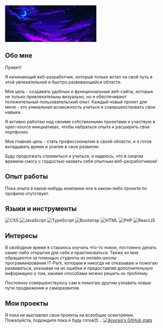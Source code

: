 <!-- [![HEADER](https://github.com/NANDRYS/NANDRYS/blob/main/assets/react_red.gif)](https://react.dev/) -->
![HEADER](https://github.com/NANDRYS/NANDRYS/blob/main/assets/night_sky.gif)


## Обо мне

Привет!

Я начинающий веб-разработчик, который только встал на  свой путь в этой увлекательной и быстро развивающейся области.

Моя цель - создавать удобные и функциональные веб-сайты, которые не только привлекательны визуально, но и обеспечивают положительный пользовательский опыт. Каждый новый проект для меня - это уникальная возможность учиться и совершенствовать свои навыки.

Я активно работаю над своими собственными проектами и участвую в open-source инициативах, чтобы набраться опыта и расширить свое портфолио.

Моя главная цель - стать профессионалом в своей области, и я готов вкладывать время и усилия в свое развитие.

Буду продолжать стремиться и учиться, и надеюсь, что в скором времени смогу с гордостью назвать себя опытным веб-разработчиком!

## Опыт работы


Пока опыта в какой-нибудь компании или в каком-либо проекте по профилю отутствует.


## Языки и инструменты

![CSS](https://img.shields.io/badge/CSS-1D1616?style=for-the-badge&logo=css&logoColor=80C4E9)
![JavaScript](https://img.shields.io/badge/JavaScript-1D1616?style=for-the-badge&logo=javaScript&logoColor=ECE852)
![TypeScript](https://img.shields.io/badge/TypeScript-1D1616?style=for-the-badge&logo=typeScript&logoColor=5b7bf0)
![Bootstrap](https://img.shields.io/badge/Bootstrap-1D1616?style=for-the-badge&logo=bootstrap&logoColor=9e45f7)
![HTML](https://img.shields.io/badge/HTML-1D1616?style=for-the-badge&logo=html5&logoColor=FB4141)
![PHP](https://img.shields.io/badge/PHP-1D1616?style=for-the-badge&logo=php&logoColor=500073)
![ReactJS](https://img.shields.io/badge/React%20JS-1D1616?style=for-the-badge&logo=react&logoColor=C890A7)


## Интересы

В свободное время я стараюсь изучать что-то новое, постоянно делать какие-либо открытия для себя и практиковаться. Также ко мне обращаются за помощью студенты из онлайн школы программирования IT-Park, которым я никогда не отказываю и помогаю развиваться, указывая на их ошибки и предоставляя дополнительную информацию о том, какими способами можно решить их проблему. 

Постоянно совершенствуюсь сам и помогаю другим узнавать новые пути продвижения и саморазвития.

## Мои проекты

 Я пока не выставлял свои проекты на всеобщие осмотрение. Пожалуйста, подождите пока я буду готов😊... 
[![Anurag's GitHub stats](https://github-readme-stats.vercel.app/api?username=NANDRYS&show_icons=true)](https://github.com/anuraghazra/github-readme-stats)
<!--
**NANDRYS/NANDRYS** is a ✨ _special_ ✨ repository because its `README.md` (this file) appears on your GitHub profile.

Here are some ideas to get you started:

- 🔭 I’m currently working on ...
- 🌱 I’m currently learning ...
- 👯 I’m looking to collaborate on ...
- 🤔 I’m looking for help with ...
- 💬 Ask me about ...
- 📫 How to reach me: ...
- 😄 Pronouns: ...
- ⚡ Fun fact: ...
-->

<!-- HTML 5, CSS 3.
JavaScript, jQuery, ES5, ES6.
TypeScript in beginning learning.
Vue (2-3), Vuex, Vue Router, Pinia, Options api, Compositions Api and more plugins.
React Native, Firebase.
Rest Api, Axios, work with interceptors and notify others messages.
Work with others plugins. Webpack, Gulp, Vite, Eslint, Prettier, Husky.
Bootstrap, Tailwind and others CSS frameworks.
Working with WSL 2 and WebStorm. -->

<!-- 
Опыт работы
Средний разработчик фронтенда
ООО «АСУ»
Разработка интерфейсов для государственных служащих и работников ЖКХ.

С июня 2023 г. по настоящее время
Младший разработчик фронтенда
Интернет-магазин дорогой мебели
Работал над интернет-магазином. Улучшение сайта, разработка корзины покупок и интеграция с различными компаниями.

С июля 2021 г. по май 2023 г.
Стажировка в качестве разработчика фронтенда
Фриланс
Начало моего пути. Я начал работать на бирже фриланса, создавая простые целевые страницы. -->